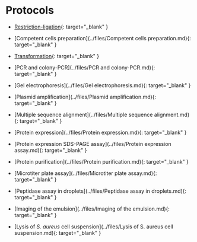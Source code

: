# Protocols

- [Restriction-ligation](../files/Restriction-ligation.md){: target="_blank" }

- [Competent cells preparation](../files/Competent cells preparation.md){: target="_blank" }

- [Transformation](../files/Transformation.md){: target="_blank" }

- [PCR and colony-PCR](../files/PCR and colony-PCR.md){: target="_blank" }

- [Gel electrophoresis](../files/Gel electrophoresis.md){: target="_blank" }

- [Plasmid amplification](../files/Plasmid amplification.md){: target="_blank" }

- [Multiple sequence alignment](../files/Multiple sequence alignment.md){: target="_blank" }

- [Protein expression](../files/Protein expression.md){: target="_blank" }

- [Protein expression SDS-PAGE assay](../files/Protein expression assay.md){: target="_blank" }

- [Protein purification](../files/Protein purification.md){: target="_blank" }

- [Microtiter plate assay](../files/Microtiter plate assay.md){: target="_blank" }

- [Peptidase assay in droplets](../files/Peptidase assay in droplets.md){: target="_blank" }

- [Imaging of the emulsion](../files/Imaging of the emulsion.md){: target="_blank" }

- [Lysis of *S. aureus* cell suspension](../files/Lysis of S. aureus cell suspension.md){: target="_blank" }
